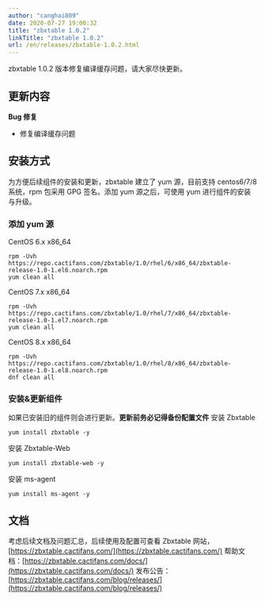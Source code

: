 ```yaml
---
author: "canghai809"
date: 2020-07-27 19:00:32
title: "zbxtable 1.0.2"
linkTitle: "zbxtable 1.0.2"
url: /en/releases/zbxtable-1.0.2.html
---
```


zbxtable 1.0.2 版本修复编译缓存问题，请大家尽快更新。

## 更新内容

**Bug 修复**

- 修复编译缓存问题

## 安装方式

为方便后续组件的安装和更新，zbxtable 建立了 yum 源，目前支持 centos6/7/8 系统，rpm 包采用 GPG 签名。添加 yum 源之后，可使用 yum 进行组件的安装与升级。

### 添加 yum 源

CentOS 6.x x86_64

```
rpm -Uvh https://repo.cactifans.com/zbxtable/1.0/rhel/6/x86_64/zbxtable-release-1.0-1.el6.noarch.rpm
yum clean all
```

CentOS 7.x x86_64

```
rpm -Uvh https://repo.cactifans.com/zbxtable/1.0/rhel/7/x86_64/zbxtable-release-1.0-1.el7.noarch.rpm
yum clean all
```

CentOS 8.x x86_64

```
rpm -Uvh https://repo.cactifans.com/zbxtable/1.0/rhel/8/x86_64/zbxtable-release-1.0-1.el8.noarch.rpm
dnf clean all
```

### 安装&更新组件

如果已安装旧的组件则会进行更新。**更新前务必记得备份配置文件**
安装 Zbxtable

```
yum install zbxtable -y
```

安装 Zbxtable-Web

```
yum install zbxtable-web -y
```

安装 ms-agent

```
yum install ms-agent -y
```

## 文档

考虑后续文档及问题汇总，后续使用及配置可查看 Zbxtable 网站，
[https://zbxtable.cactifans.com/](https://zbxtable.cactifans.com/)
帮助文档：[https://zbxtable.cactifans.com/docs/](https://zbxtable.cactifans.com/docs/)
发布公告：[https://zbxtable.cactifans.com/blog/releases/](https://zbxtable.cactifans.com/blog/releases/)
